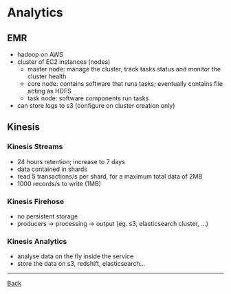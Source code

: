 Analytics
==========

## EMR
* hadoop on AWS
* cluster of EC2 instances (nodes)
    * master node: manage the cluster, track tasks status and monitor the cluster health
    * core node: contains software that runs tasks; eventually contains file acting as HDFS
    * task node: software components run tasks
* can store logs to s3 (configure on cluster creation only)


## Kinesis
### Kinesis Streams
* 24 hours retention; increase to 7 days
* data contained in shards
* read 5 transactions/s per shard, for a maximum total data of 2MB
* 1000 records/s to write (1MB)

### Kinesis Firehose
* no persistent storage
* producers -> processing -> output (eg. s3, elasticsearch cluster, ...)

### Kinesis Analytics
* analyse data on the fly inside the service
* store the data on s3, redshift, elasticsearch...

---
[Back](/solution-architect)
